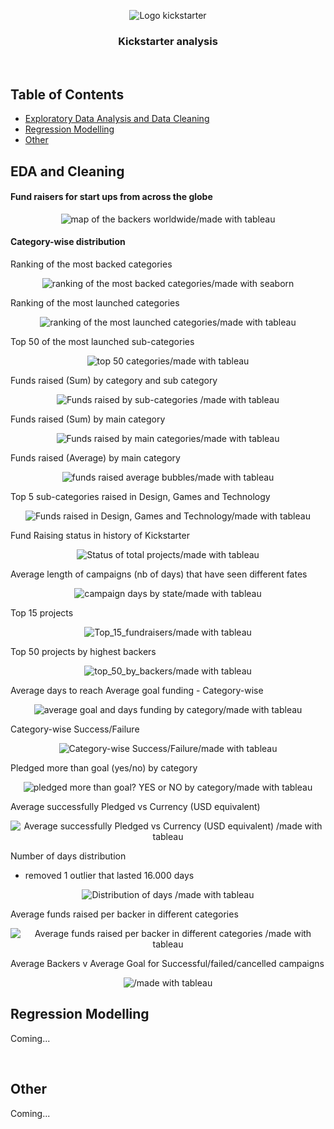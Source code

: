 <p align="center">
  <img src="srcs/kickstarter_logo.png" alt="Logo kickstarter" />
</p>

<h3 align="center">
  Kickstarter analysis
</h3>
<br/>

## Table of Contents

- [Exploratory Data Analysis and Data Cleaning](#EDA-and-Cleaning)
- [Regression Modelling](#Regression-Modelling)
- [Other](#Other)

## EDA and Cleaning

#### Fund raisers for start ups from across the globe

<p align="center">
  <img src="srcs/backers_map.png" alt="map of the backers worldwide/made with tableau" />  
</p>

#### Category-wise distribution
Ranking of the most backed categories
<p align="center">
  <img src="srcs/main_categories_by_backers.png" alt="ranking of the most backed categories/made with seaborn" />  
</p>

Ranking of the most launched categories
<p align="center">
  <img src="srcs/main_categories_by_nb_of_projects.png" alt="ranking of the most launched categories/made with tableau" />  
</p>

Top 50 of the most launched sub-categories
<p align="center">
  <img src="srcs/top 50 sub-categories.png" alt="top 50 categories/made with tableau" />  
</p>

Funds raised (Sum) by category and sub category
<p align="center">
  <img src="srcs/funds_raised_sum_bubbles.png" alt="Funds raised by sub-categories /made with tableau" />  
</p>

Funds raised (Sum) by main category
<p align="center">
  <img src="srcs/funds_raised_sum_main_category_bubbles.png" alt="Funds raised by main categories/made with tableau" />  
</p>

Funds raised (Average) by main category
<p align="center">
  <img src="srcs/funds_raised_average_bubbles.png" alt="funds raised average bubbles/made with tableau" />  
</p>

Top 5 sub-categories raised in Design, Games and Technology
<p align="center">
  <img src="srcs/Funds_raised_top5.png" alt="Funds raised in Design, Games and Technology/made with tableau" />  
</p>

Fund Raising status in history of Kickstarter
<p align="center">
  <img src="srcs/fund_raising_status.png" alt="Status of total projects/made with tableau" />  
</p>

Average length of campaigns (nb of days) that have seen different fates
<p align="center">
  <img src="srcs/campaign_days_by_state.png" alt="campaign days by state/made with tableau" />  
</p>

Top 15 projects
<p align="center">
  <img src="srcs/Top_15_fundraisers.png" alt="Top_15_fundraisers/made with tableau" />  
</p>

Top 50 projects by highest backers
<p align="center">
  <img src="srcs/top_50_by_backers.png" alt="top_50_by_backers/made with tableau" />  
</p>

Average days to reach Average goal funding - Category-wise
<p align="center">
  <img src="srcs/average_goal_days_funding.png" alt="average goal and days funding by category/made with tableau" />  
</p>

Category-wise Success/Failure
<p align="center">
  <img src="srcs/success_failure_categories.png" alt="Category-wise Success/Failure/made with tableau" />  
</p>

Pledged more than goal (yes/no) by category
<p align="center">
  <img src="srcs/pledged_more_than_goal.png" alt="pledged more than goal? YES or NO by category/made with tableau" />  
</p>

Average successfully Pledged vs Currency (USD equivalent) 
<p align="center">
  <img src="srcs/average_successfully_pledged_currency.png" alt="Average successfully Pledged vs Currency (USD equivalent) /made with tableau" />  
</p>

Number of days distribution
- removed 1 outlier that lasted 16.000 days
<p align="center">
  <img src="srcs/number_days_distribution.png" alt="Distribution of days /made with tableau" />  
</p>

Average funds raised per backer in different categories
<p align="center">
  <img src="srcs/avg_pledged_by_backers.png" alt="Average funds raised per backer in different categories /made with tableau" />  
</p>

Average Backers v Average Goal for Successful/failed/cancelled campaigns
<p align="center">
  <img src="srcs/avg_backers_goal_state.png" alt="/made with tableau" />  
</p>

## Regression Modelling

Coming...


<br/>

## Other

Coming...
